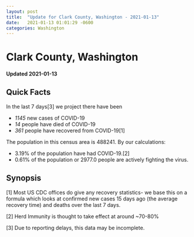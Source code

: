 ```yaml
---
layout: post
title:  "Update for Clark County, Washington - 2021-01-13"
date:   2021-01-13 01:01:29 -0600
categories: Washington
---
```


# Clark County, Washington
#### Updated 2021-01-13

## Quick Facts

In the last 7 days[3] we project there have been
- *1145* new cases of COVID-19
- *14* people have died of COVID-19
- *361* people have recovered from COVID-19[1]

The population in this census area is 488241. By our calculations:
- 3.19% of the population have had COVID-19.[2]
- 0.61% of the population or 2977.0 people are actively fighting the virus.

## Synopsis




[1] Most US CDC offices do give any recovery statistics- we base this on a formula which looks at confirmed new cases
15 days ago (the average recovery time) and deaths over the last 7 days.

[2] Herd Immunity is thought to take effect at around ~70-80%

[3] Due to reporting delays, this data may be incomplete.
 
    